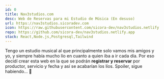 ```yaml
---
id: 0
title: Nav3studios.com
desc: Web de Reservas para mi Estudio de Música (En desuso)
url: https://nav3studios.sicoradev.com
icon: https://raw.githubusercontent.com/sicora-dev/nav3studios.netlify.app/refs/heads/main/client/public/assets/logo_nav3_ico.ico
repo: https://github.com/sicora-dev/nav3studios.netlify.app
stack: React,Node.js,Postgresql,Tailwind
---
```


Tengo un estudio musical al que principalmente solo vamos mis amigos y yo, y siempre había mucho lío en cuanto a quien iba a ir cada día. Por eso decidí crear esta web en la que se podrán **registrar y reservar** por productor, servicio y fecha y así se acabarían los líos. Spoiler, sigue habiendo... 🤣